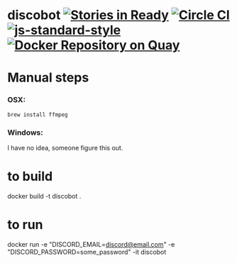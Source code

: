 # discobot [![Stories in Ready](https://badge.waffle.io/asdqwex/discobot.svg?label=ready&title=Ready)](http://waffle.io/asdqwex/discobot) [![Circle CI](https://circleci.com/gh/asdqwex/discobot.svg?style=svg)](https://circleci.com/gh/asdqwex/discobot) [![js-standard-style](https://img.shields.io/badge/code%20style-standard-brightgreen.svg)](http://standardjs.com/) [![Docker Repository on Quay](https://quay.io/repository/erulabs/discobot/status "Docker Repository on Quay")](https://quay.io/repository/erulabs/discobot)

# Manual steps
### OSX:
`brew install ffmpeg`
### Windows:
I have no idea, someone figure this out.

# to build
docker build -t discobot .

# to run
docker run -e "DISCORD_EMAIL=discord@email.com" -e "DISCORD_PASSWORD=some_password" -it discobot
